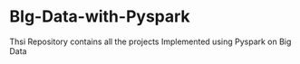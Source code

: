 # BIg-Data-with-Pyspark
Thsi Repository contains all the projects Implemented using Pyspark on Big Data
